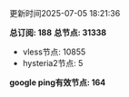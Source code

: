 更新时间2025-07-05 18:21:36

**总订阅: 188**
**总节点: 31338**
- vless节点: 10855
- hysteria2节点: 5

**google ping有效节点: 164**
